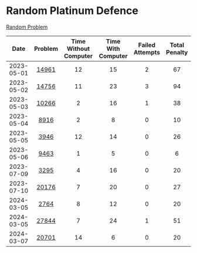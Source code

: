 # Random Platinum Defence

[Random Problem](https://solved.ac/search?query=*p3..d4+%26+%21solved_by%3Aarnold518+%26%2Ficpc+%26+s%23100..&sort=random&direction=asc&page=1)

|    Date    |                     Problem                    | Time Without Computer | Time With Computer | Failed Attempts | Total Penalty |
|:----------:|:----------------------------------------------:|:---------------------:|:------------------:|:---------------:|:-------------:|
| 2023-05-01 | [14961](https://www.acmicpc.net/problem/14961) |           12          |         15         |        2        |       67      |
| 2023-05-02 | [14756](https://www.acmicpc.net/problem/14756) |           11          |         23         |        3        |       94      |
| 2023-05-03 | [10266](https://www.acmicpc.net/problem/10266) |           2           |         16         |        1        |       38      |
| 2023-05-04 |  [8916](https://www.acmicpc.net/problem/8916)  |           2           |          8         |        0        |       10      |
| 2023-05-05 |  [3946](https://www.acmicpc.net/problem/3946)  |           12          |         14         |        0        |       26      |
| 2023-05-06 |  [9463](https://www.acmicpc.net/problem/9463)  |           1           |          5         |        0        |       6       |
| 2023-07-09 |  [3295](https://www.acmicpc.net/problem/3295)  |           4           |         16         |        0        |       20      |
| 2023-07-10 | [20176](https://www.acmicpc.net/problem/20176) |           7           |         20         |        0        |       27      |
| 2024-03-05 |  [2764](https://www.acmicpc.net/problem/2764)  |           8           |         12         |        0        |       20      |
| 2024-03-05 | [27844](https://www.acmicpc.net/problem/27844) |           7           |         24         |        1        |       51      |
| 2024-03-07 | [20701](https://www.acmicpc.net/problem/20701) |           14          |          6         |        0        |       20      |